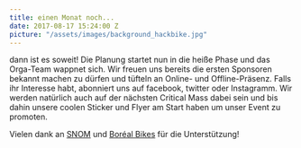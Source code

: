 ```yaml
---
title: einen Monat noch...
date: 2017-08-17 15:24:00 Z
picture: "/assets/images/background_hackbike.jpg"
---
```


dann ist es soweit! Die Planung startet nun in die heiße Phase und das Orga-Team wappnet sich. Wir freuen uns bereits die ersten Sponsoren bekannt machen zu dürfen und tüfteln an Online- und Offline-Präsenz.
Falls ihr Interesse habt, abonniert uns auf facebook, twitter oder Instagramm. Wir werden natürlich auch auf der nächsten Critical Mass dabei sein und bis dahin unsere coolen Sticker und Flyer am Start haben um unser Event zu promoten.

Vielen dank an [SNOM](https://www.snom.com/) und [Boréal Bikes](https://borealbikes.com/) für die Unterstützung!

